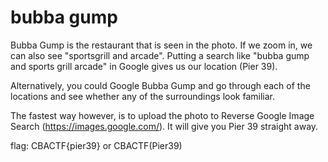 # bubba gump

Bubba Gump is the restaurant that is seen in the photo. If we zoom in, we can also see "sportsgrill and arcade". Putting a search like "bubba gump and sports grill arcade" in Google gives us our location (Pier 39).

Alternatively, you could Google Bubba Gump and go through each of the locations and see whether any of the surroundings look familiar.

The fastest way however, is to upload the photo to Reverse Google Image Search (https://images.google.com/). It will give you Pier 39 straight away.

flag: CBACTF{pier39} or CBACTF(Pier39)